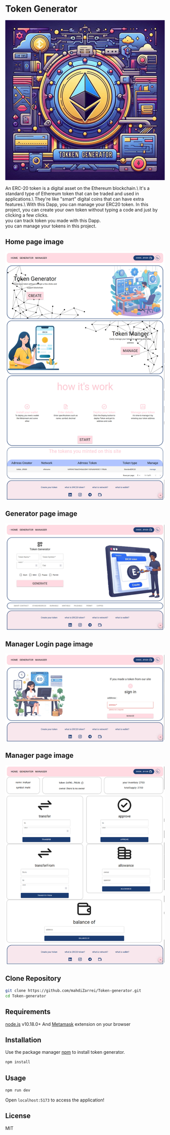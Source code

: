 # Token Generator

![Token Generator  image](./pic/token%20generator.jpg)

An ERC-20 token is a digital asset on the Ethereum blockchain.\ It's a standard type of Ethereum token that can be traded and used in applications.\ They're like "smart" digital coins that can have extra features.\ With this Dapp, you can manage your ERC20 token.
In this project, you can create your own token without typing a code and just by clicking a few clicks.\
you can track token you made with this Dapp.\
you can manage your tokens in this project.

## Home page image

![Home page  image](./pic/main.jpg)

## Generator page image

![Generator page  image](./pic/Generator.jpg)

## Manager Login page image

![Manager Login page  image](./pic/ManagerLogin.jpg)

## Manager page image

![Manager page  image](./pic/manager.jpg)

## Clone Repository

```sh
git clone https://github.com/mahdiZarrei/Token-generator.git
cd Token-generator
```

## Requirements

[node.js](https://nodejs.org/en/) v10.18.0+ And [Metamask](https://metamask.io/) extension on your browser

## Installation

Use the package manager [npm](https://www.npmjs.com/) to install token generator.

```bash
npm install
```

## Usage

```bash
npm run dev
```

Open `localhost:5173` to access the application!

## License

MIT
